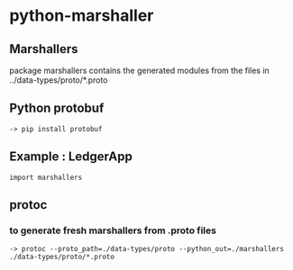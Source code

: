 # python-marshaller


## Marshallers

package marshallers contains the generated modules from the files in ../data-types/proto/*.proto


## Python protobuf

```
-> pip install protobuf
```

## Example : LedgerApp

```
import marshallers

```

## protoc
### to generate fresh marshallers from .proto files

```
-> protoc --proto_path=./data-types/proto --python_out=./marshallers ./data-types/proto/*.proto

```
